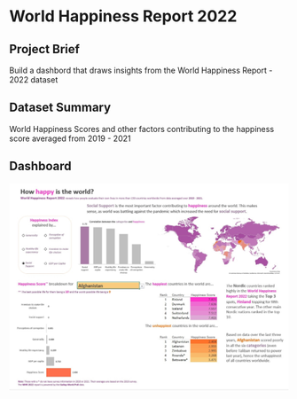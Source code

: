 # World Happiness Report 2022

## Project Brief

Build a dashbord that draws insights from the World Happiness Report - 2022 dataset

## Dataset Summary

World Happiness Scores and other factors contributing to the happiness score averaged from 2019 - 2021

## Dashboard

![dashboard](https://github.com/aj-menon/D-Challenger-Viz/blob/master/World%20Happiness%20Report%202022/dashboard_WHR_22.jpg?raw=true)


